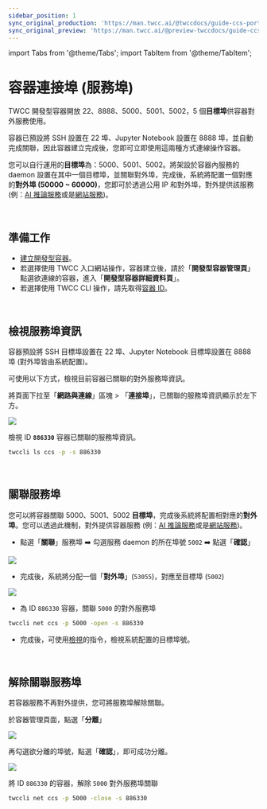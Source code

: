 ```yaml
---
sidebar_position: 1
sync_original_production: 'https://man.twcc.ai/@twccdocs/guide-ccs-port-zh' 
sync_original_preview: 'https://man.twcc.ai/@preview-twccdocs/guide-ccs-port-zh' 
---
```


import Tabs from '@theme/Tabs';
import TabItem from '@theme/TabItem';

# 容器連接埠 (服務埠)

TWCC 開發型容器開放 22、8888、5000、5001、5002，5 個**目標埠**供容器對外服務使用。

容器已預設將 SSH 設置在 22 埠、Jupyter Notebook 設置在 8888 埠，並自動完成關聯，因此容器建立完成後，您即可立即使用這兩種方式連線操作容器。

您可以自行運用的**目標埠**為：5000、5001、5002。將架設於容器內服務的 daemon 設置在其中一個目標埠，並關聯對外埠，完成後，系統將配置一個對應的**對外埠 (50000 ~ 60000)**，您即可於透過公用 IP 和對外埠，對外提供該服務 (例：[AI 推論服務](../../tutorials/tensorflow-inception-v3-image-recognition.md)或是[網站服務](../../tutorials/configure-service-ports.md))。

<br/>


## 準備工作

- [建立開發型容器](../create-connect/create-container.md)。
- 若選擇使用 TWCC 入口網站操作，容器建立後，請於「**開發型容器管理頁**」點選欲連線的容器，進入「**開發型容器詳細資料頁**」。
- 若選擇使用 TWCC CLI 操作，請先取得[容器 ID](../manage-monitor/manage-container.md#檢視資訊)。

<br/>


## 檢視服務埠資訊

容器預設將 SSH 目標埠設置在 22 埠、Jupyter Notebook 目標埠設置在 8888 埠 (對外埠皆由系統配置)。

可使用以下方式，檢視目前容器已關聯的對外服務埠資訊。

<Tabs>
<TabItem value="TWCC 入口網站" label="TWCC 入口網站">

將頁面下拉至「**網路與連線**」區塊 > 「**連接埠**」，已關聯的服務埠資訊顯示於左下方。

![](https://cos.twcc.ai/SYS-MANUAL/uploads/upload_3db2368926911e1dc903a10389c49811.png)

</TabItem>
<TabItem value="TWCC CLI" label="TWCC CLI">

檢視 ID **`886330`** 容器已關聯的服務埠資訊。

```bash
twccli ls ccs -p -s 886330
```

</TabItem>
</Tabs>

<br/>


## 關聯服務埠

您可以將容器關聯 5000、5001、5002 **目標埠**，完成後系統將配置相對應的**對外埠**。您可以透過此機制，對外提供容器服務 (例：[AI 推論服務](../../tutorials/tensorflow-inception-v3-image-recognition.md)或是[網站服務](../../tutorials/configure-service-ports.md))。

<Tabs>
<TabItem value="TWCC 入口網站" label="TWCC 入口網站">

- 點選「**關聯**」服務埠 :arrow_right: 勾選服務 daemon 的所在埠號 `5002` :arrow_right: 點選「**確認**」
        
![](https://i.imgur.com/d6O2sWE.png)
        
- 完成後，系統將分配一個「**對外埠**」(`53055`)，對應至目標埠 (`5002`)
        
![](https://i.imgur.com/a9wXd1e.png)

</TabItem>
<TabItem value="TWCC CLI" label="TWCC CLI">

- 為 ID `886330` 容器，關聯 `5000` 的對外服務埠
```bash
twccli net ccs -p 5000 -open -s 886330
```

- 完成後，可使用[檢視](#檢視服務埠資訊)的指令，檢視系統配置的目標埠號。

</TabItem>
</Tabs>

<br/>


## 解除關聯服務埠

若容器服務不再對外提供，您可將服務埠解除關聯。

<Tabs>
<TabItem value="TWCC 入口網站" label="TWCC 入口網站">

於容器管理頁面，點選「<b>分離</b>」

![](https://cos.twcc.ai/SYS-MANUAL/uploads/upload_a709233f197d7a361443acbd4d7ea99e.png)

再勾選欲分離的埠號，點選「**確認**」，即可成功分離。

![](https://cos.twcc.ai/SYS-MANUAL/uploads/upload_c8781033f4b4f8b1bb475d388d4a724f.png)

</TabItem>
<TabItem value="TWCC CLI" label="TWCC CLI">

將 ID `886330` 的容器，解除 `5000` 對外服務埠關聯
```bash
twccli net ccs -p 5000 -close -s 886330
```

</TabItem>
</Tabs>